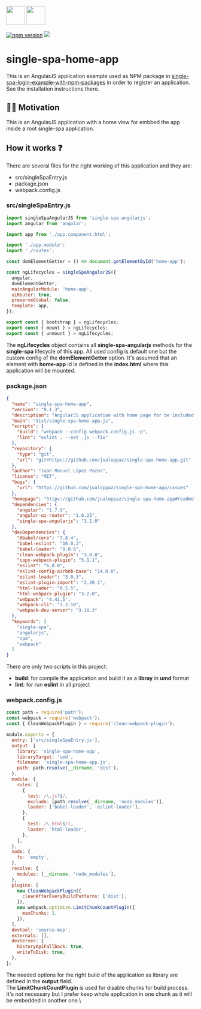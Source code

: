 <p float="left">
  <img src="https://single-spa.js.org/img/logo-white-bgblue.svg" width="50" height="50">
  <img src="https://angularjs.org/img/ng-logo.png" width="50" height="50">
</p>

[![npm version](https://img.shields.io/npm/v/single-spa-home-app.svg?style=flat-square)](https://www.npmjs.org/package/single-spa-home-app)
[![](https://data.jsdelivr.com/v1/package/npm/single-spa-home-app/badge)](https://www.jsdelivr.com/package/npm/single-spa-home-app)

# single-spa-home-app

This is an AngularJS application example used as NPM package in [single-spa-login-example-with-npm-packages](https://github.com/jualoppaz/single-spa-login-example-with-npm-packages) in order to register an application. See the installation instructions there.

## ✍🏻 Motivation

This is an AngularJS application with a home view for embbed the app inside a root single-spa application.

## How it works ❓

There are several files for the right working of this application and they are:

- src/singleSpaEntry.js
- package.json
- webpack.config.js

### src/singleSpaEntry.js

```javascript
import singleSpaAngularJS from 'single-spa-angularjs';
import angular from 'angular';

import app from './app.component.html';

import './app.module';
import './routes';

const domElementGetter = () => document.getElementById('home-app');

const ngLifecycles = singleSpaAngularJS({
  angular,
  domElementGetter,
  mainAngularModule: 'home-app',
  uiRouter: true,
  preserveGlobal: false,
  template: app,
});

export const { bootstrap } = ngLifecycles;
export const { mount } = ngLifecycles;
export const { unmount } = ngLifecycles;
```

The **ngLifecycles** object contains all **single-spa-angularjs** methods for the **single-spa** lifecycle of this app. All used config is default one but the custom config of the **domElementGetter** option. It's assumed that an element with **home-app** id is defined in the **index.html** where this application will be mounted.

### package.json

```json
{
  "name": "single-spa-home-app",
  "version": "0.1.3",
  "description": "AngularJS application with home page for be included in a single-spa application as registered app.",
  "main": "dist/single-spa-home-app.js",
  "scripts": {
    "build": "webpack --config webpack.config.js -p",
    "lint": "eslint . --ext .js --fix"
  },
  "repository": {
    "type": "git",
    "url": "git+https://github.com/jualoppaz/single-spa-home-app.git"
  },
  "author": "Juan Manuel López Pazos",
  "license": "MIT",
  "bugs": {
    "url": "https://github.com/jualoppaz/single-spa-home-app/issues"
  },
  "homepage": "https://github.com/jualoppaz/single-spa-home-app#readme",
  "dependencies": {
    "angular": "1.7.9",
    "angular-ui-router": "1.0.25",
    "single-spa-angularjs": "3.1.0"
  },
  "devDependencies": {
    "@babel/core": "7.8.4",
    "babel-eslint": "10.0.3",
    "babel-loader": "8.0.6",
    "clean-webpack-plugin": "3.0.0",
    "copy-webpack-plugin": "5.1.1",
    "eslint": "6.8.0",
    "eslint-config-airbnb-base": "14.0.0",
    "eslint-loader": "3.0.3",
    "eslint-plugin-import": "2.20.1",
    "html-loader": "0.5.5",
    "html-webpack-plugin": "3.2.0",
    "webpack": "4.41.5",
    "webpack-cli": "3.3.10",
    "webpack-dev-server": "3.10.3"
  },
  "keywords": [
    "single-spa",
    "angularjs",
    "npm",
    "webpack"
  ]
}
```

There are only two scripts in this project:

- **build**: for compile the application and build it as a **libray** in **umd** format
- **lint**: for run **eslint** in all project

### webpack.config.js

```javascript
const path = require('path');
const webpack = require('webpack');
const { CleanWebpackPlugin } = require('clean-webpack-plugin');

module.exports = {
  entry: ['src/singleSpaEntry.js'],
  output: {
    library: 'single-spa-home-app',
    libraryTarget: 'umd',
    filename: 'single-spa-home-app.js',
    path: path.resolve(__dirname, 'dist'),
  },
  module: {
    rules: [
      {
        test: /\.js?$/,
        exclude: [path.resolve(__dirname, 'node_modules')],
        loader: ['babel-loader', 'eslint-loader'],
      },
      {
        test: /\.html$/i,
        loader: 'html-loader',
      },
    ],
  },
  node: {
    fs: 'empty',
  },
  resolve: {
    modules: [__dirname, 'node_modules'],
  },
  plugins: [
    new CleanWebpackPlugin({
      cleanAfterEveryBuildPatterns: ['dist'],
    }),
    new webpack.optimize.LimitChunkCountPlugin({
      maxChunks: 1,
    }),
  ],
  devtool: 'source-map',
  externals: [],
  devServer: {
    historyApiFallback: true,
    writeToDisk: true,
  },
};
```

The needed options for the right build of the application as library are defined in the **output** field.\
The **LimitChunkCountPlugin** is used for disable chunks for build process. It's not necessary but I prefer keep whole application in one chunk as it will be embedded in another one.\
